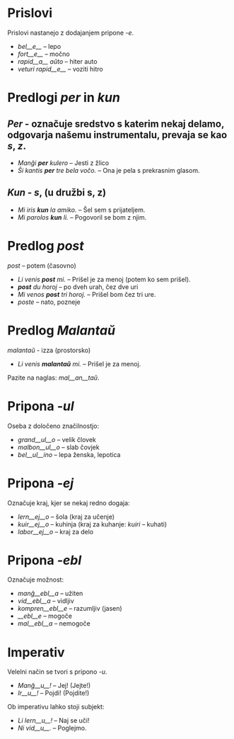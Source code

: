 # Prislovi

Prislovi nastanejo z dodajanjem pripone *-e*.

- *bel__e__*   – lepo
- *fort__e__*  – močno
- *rapid__a__ aŭto*   – hiter auto
- *veturi rapid__e__*   – voziti hitro

# Predlogi *per* in *kun*

## *Per* - označuje sredstvo s katerim nekaj delamo, odgovarja našemu instrumentalu, prevaja se kao _s_, _z_.

- *Manĝi __per__ kulero* – Jesti z žlico
- *Ŝi kantis __per__ tre bela voĉo.* – Ona je pela s prekrasnim glasom.
 
## *Kun* - _s_, (u družbi s, z)

- *Mi iris __kun__ la amiko.*    – Šel sem s prijateljem.
- *Mi parolos __kun__ li.*       – Pogovoril se bom z njim.

# Predlog *post*

*post* – potem (časovno)

- *Li venis __post__ mi.*   – Prišel je za menoj (potem ko sem prišel).
- *__post__ du horoj* – po dveh urah, čez dve uri
- *Mi venos __post__ tri horoj.* – Prišel bom čez tri ure.
- *poste* – nato, pozneje

# Predlog *Malantaŭ*

*malantaŭ* - izza (prostorsko)

- *Li venis __malantaŭ__ mi.* – Prišel je za menoj.

Pazite na naglas: *mal__an__taŭ*.
 
# Pripona *-ul*

Oseba z določeno značilnostjo:

- *grand__ul__o*  – velik človek
- *malbon__ul__o* – slab čovjek
- *bel__ul__ino*  – lepa ženska, lepotica 

# Pripona *-ej*

Označuje kraj, kjer se nekaj redno dogaja:

- *lern__ej__o*  – šola (kraj za učenje)
- *kuir__ej__o*  – kuhinja (kraj za kuhanje: *kuiri* – kuhati)
- *labor__ej__o* – kraj za delo 

# Pripona *-ebl*

Označuje možnost:

- *manĝ__ebl__a* – užiten
- *vid__ebl__a* – vidljiv
- *kompren__ebl__e* – razumljiv (jasen)
- *__ebl__e* – mogoče
- *mal__ebl__a* – nemogoče

# Imperativ

Velelni način se tvori s pripono *-u*.

- *Manĝ__u__!*   – Jej! (Jejte!)
- *Ir__u__!*   – Pojdi! (Pojdite!)

Ob imperativu lahko stoji subjekt:

- *Li lern__u__!* – Naj se uči!
- *Ni vid__u__.*  – Poglejmo.
 
